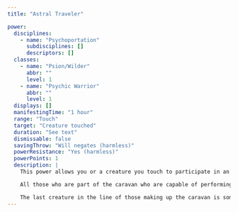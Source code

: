 ```yaml
---
title: "Astral Traveler"

power:
  disciplines:
    - name: "Psychoportation"
      subdisciplines: []
      descriptors: []
  classes:
    - name: "Psion/Wilder"
      abbr: ""
      level: 1
    - name: "Psychic Warrior"
      abbr: ""
      level: 1
  displays: []
  manifestingTime: "1 hour"
  range: "Touch"
  target: "Creature touched"
  duration: "See text"
  dismissable: false
  savingThrow: "Will negates (harmless)"
  powerResistance: "Yes (harmless)"
  powerPoints: 1
  description: |
    This power allows you or a creature you touch to participate in an astral caravan created through use of the astral caravan power. While participating in a journey allowed by the astral caravan power, you must hold the hand of both your fellow passenger ahead of you (or the caravan leader) and your fellow passenger behind you (unless you happen to be the last in the hand-linked line). If you or any one of your fellow passengers breaks the hand-to-hand link for 2 consecutive rounds, the impetus through the Astral Plane provided by astral caravan fails.

    All those who are part of the caravan who are capable of performing purely mental actions, such as manifesting a power, may do so while maintaining hand-to-hand contact with their fellow travelers. When astral travelers begin their journey, each one is connected to the Material Plane by an insubstantial silvery cord. Very few weapons exist that can damage a silvery cord.

    The last creature in the line of those making up the caravan is sometimes referred to as the rear guard, because he or she has one hand free and can use it to wield a weapon without relinquishing his or her grip on the next traveler in line. The weightless, subjective environment of the Astral Plane allows the caravan to flex and bend as necessary to bring the rear guard's weapon to bear.
---
```

